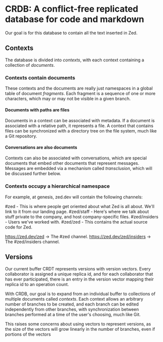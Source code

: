 # CRDB: A conflict-free replicated database for code and markdown

Our goal is for this database to contain all the text inserted in Zed.

## Contexts

The database is divided into *contexts*, with each context containing a collection of *documents*.

### Contexts contain documents

These contexts and the documents are really just namespaces in a global table of document *fragments*. Each fragment is a sequence of one or more characters, which may or may not be visible in a given branch.

#### Documents with paths are files

Documents in a context can be associated with metadata. If a document is associated with a relative path, it represents a file. A context that contains files can be synchronized with a directory tree on the file system, much like a Git repository.

#### Conversations are also documents

Contexts can also be associated with conversations, which are special documents that embed other documents that represent messages. Messages are embedded via a mechanism called *transclusion*, which will be discussed further below.

### Contexts occupy a hierarchical namespace

For example, at genesis, zed.dev will contain the following channels:

#zed
    - This is where people get oriented about what Zed is all about. We'll link to it from our landing page.
#zed/staff
    - Here's where we talk about stuff private to the company, and host company-specific files.
#zed/insiders
    - Users we've worked with.
#zed/zed
    - This contains the actual source code for Zed.




https://zed.dev/zed -> The #zed channel.
https://zed.dev/zed/insiders -> The #zed/insiders channel.


## Versions

Our current buffer CRDT represents versions with version vectors. Every collaborator is assigned a unique replica id, and for each collaborator that has ever participated, there is an entry in the version vector mapping their replica id to an operation count.

With CRDB, our goal is to expand from an individual buffer to collections of multiple documents called *contexts*. Each context allows an arbitrary number of branches to be created, and each branch can be edited independently from other branches, with synchronization between branches performed at a time of the user's choosing, much like Git.

This raises some concerns about using vectors to represent versions, as the size of the vectors will grow linearly in the number of branches, even if portions of the vectors
